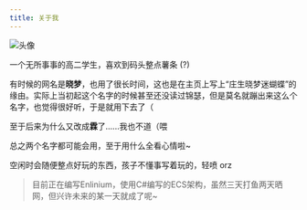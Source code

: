 ```yaml
---
title: 关于我
---
```


![头像](https://avatars.githubusercontent.com/u/189501925?v=4)

一个无所事事的高二学生，喜欢到码头整点薯条 (?)

有时候的网名是**晓梦**，也用了很长时间，这也是在主页上写上“庄生晓梦迷蝴蝶”的缘由。实际上当初起这个名字的时候甚至还没读过锦瑟，但是莫名就蹦出来这么个名字，也觉得很好听，于是就用下去了（

至于后来为什么又改成**霖**了......我也不道（喂

总之两个名字都可能会用，至于用什么全看心情啦~

空闲时会随便整点好玩的东西，孩子不懂事写着玩的，轻喷 orz

> 目前正在编写Enlinium，使用C#编写的ECS架构，虽然三天打鱼两天晒网，但兴许未来的某一天就成了呢~
